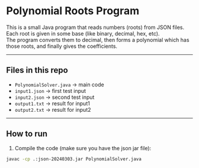 # Polynomial Roots Program

This is a small Java program that reads numbers (roots) from JSON files.  
Each root is given in some base (like binary, decimal, hex, etc).  
The program converts them to decimal, then forms a polynomial which has those roots, and finally gives the coefficients.

---

## Files in this repo
- `PolynomialSolver.java` → main code
- `input1.json` → first test input
- `input2.json` → second test input
- `output1.txt` → result for input1
- `output2.txt` → result for input2

---

## How to run

1. Compile the code (make sure you have the json jar file):
```bash
javac -cp .:json-20240303.jar PolynomialSolver.java
